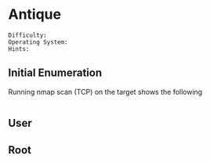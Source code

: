 # Antique
```
Difficulty:
Operating System:
Hints:
```
## Initial Enumeration
Running nmap scan (TCP) on the target shows the following
```
```

## User

## Root

